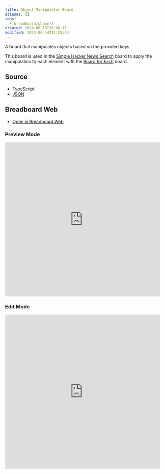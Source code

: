 ```yaml
---
title: Object Manipulator Board
aliases: []
tags:
  - breadboard/phase/2
created: 2024-06-13T16:06:15
modified: 2024-06-14T11:25:34
---
```


A board that manipulates objects based on the provided keys.

This board is used in the [Simple Hacker News Search](projects/Breadboard/Phase%202/Hacker%20News/simplified/Simple%20Hacker%20News%20Search.md) board to apply the manipulation to each element with the [Board for Each](projects/Breadboard/Phase%202/Board%20for%20Each.md) board.

## Source

- [TypeScript](https://github.com/ExaDev/breadboard/blob/hackernews-simplified/packages/breadboard-web/src/boards/object-manipulator.ts)
- [JSON](https://github.com/ExaDev/breadboard/blob/hackernews-simplified/packages/breadboard-web/public/graphs/object-manipulator.json)

## Breadboard Web

- [Open in Breadboard Web](https://breadboard-ai.web.app/?board=https://raw.githubusercontent.com/ExaDev/breadboard/hackernews-simplified/packages/breadboard-web/public/graphs/object-manipulator.json)

### Preview Mode

<iframe src="https://breadboard-ai.web.app/?board=https://raw.githubusercontent.com/ExaDev/breadboard/hackernews-simplified/packages/breadboard-web/public/graphs/object-manipulator.json&embed" style="width: 100%; height: 500px; border: 0;"></iframe>

### Edit Mode

<iframe src="https://breadboard-ai.web.app/?board=https://raw.githubusercontent.com/ExaDev/breadboard/hackernews-simplified/packages/breadboard-web/public/graphs/object-manipulator.json" style="width: 100%; height: 500px; border: 0;"></iframe>
